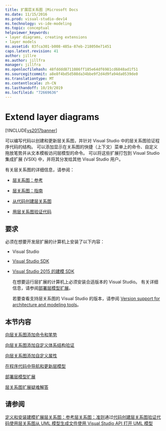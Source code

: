 ```yaml
---
title: 扩展层关系图 |Microsoft Docs
ms.date: 11/15/2016
ms.prod: visual-studio-dev14
ms.technology: vs-ide-modeling
ms.topic: conceptual
helpviewer_keywords:
- layer diagrams, creating extensions
- layer models
ms.assetid: 83fca301-b008-485a-87eb-218050e71451
caps.latest.revision: 41
author: jillre
ms.author: jillfra
manager: jillfra
ms.openlocfilehash: 48fdddd8711086ff185e64df6981cd6848ad1f51
ms.sourcegitcommit: a8e8f4bd5d508da34bbe9f2d4d9fa94da0539de0
ms.translationtype: MT
ms.contentlocale: zh-CN
ms.lasthandoff: 10/19/2019
ms.locfileid: "72669636"
---
```

# <a name="extend-layer-diagrams"></a>Extend layer diagrams
[!INCLUDE[vs2017banner](../includes/vs2017banner.md)]

可以编写代码以创建和更新层关系图，并针对 Visual Studio 中的层关系图验证程序代码的结构。 可以添加显示在关系图的快捷（上下文）菜单上的命令、自定义拖放笔势并从文本模板访问层模型的命令。 可以将这些扩展打包到 Visual Studio 集成扩展 (VSIX) 中，并将其分发给其他 Visual Studio 用户。

 有关层关系图的详细信息，请参阅：

- [层关系图：参考](../modeling/layer-diagrams-reference.md)

- [层关系图：指南](../modeling/layer-diagrams-guidelines.md)

- [从代码创建层关系图](../modeling/create-layer-diagrams-from-your-code.md)

- [用层关系图验证代码](../modeling/validate-code-with-layer-diagrams.md)

## <a name="prereqs"></a> 要求
 必须在想要开发层扩展的计算机上安装了以下内容：

- Visual Studio

- [Visual Studio SDK](../extensibility/visual-studio-sdk.md)

- [Visual Studio 2015 的建模 SDK](http://www.microsoft.com/download/details.aspx?id=48148)

  在想要运行层扩展的计算机上必须安装合适版本的 Visual Studio。 有关详细信息，请参阅[部署层模型扩展](../modeling/deploy-a-layer-model-extension.md)。

  若要查看支持层关系图的 Visual Studio 的版本，请参阅 [Version support for architecture and modeling tools](../modeling/what-s-new-for-design-in-visual-studio.md#VersionSupport)。

## <a name="in-this-section"></a>本节内容
 [向层关系图添加命令和笔势](../modeling/add-commands-and-gestures-to-layer-diagrams.md)

 [向层关系图添加自定义体系结构验证](../modeling/add-custom-architecture-validation-to-layer-diagrams.md)

 [向层关系图添加自定义属性](../modeling/add-custom-properties-to-layer-diagrams.md)

 [在程序代码中导航和更新层模型](../modeling/navigate-and-update-layer-models-in-program-code.md)

 [部署层模型扩展](../modeling/deploy-a-layer-model-extension.md)

 [层关系图扩展疑难解答](../modeling/troubleshoot-extensions-for-layer-diagrams.md)

## <a name="see-also"></a>请参阅
 [定义和安装建模扩展](../modeling/define-and-install-a-modeling-extension.md)[层关系图：参考](../modeling/layer-diagrams-reference.md)[层关系图：准则](../modeling/layer-diagrams-guidelines.md)通过[代码创建层关系图](../modeling/create-layer-diagrams-from-your-code.md)[验证代码使用层关系图](../modeling/validate-code-with-layer-diagrams.md)[从 UML 模型](../modeling/generate-files-from-a-uml-model.md)[生成文件使用 Visual Studio API 打开 UML 模型](../modeling/open-a-uml-model-by-using-the-visual-studio-api.md)
